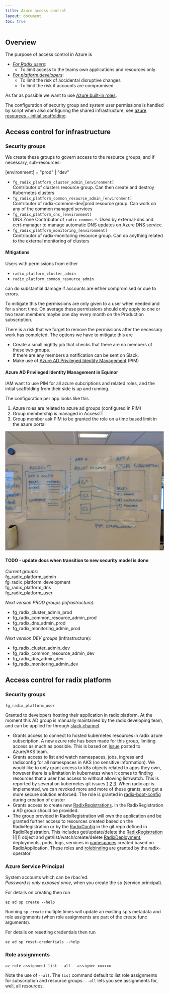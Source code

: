 ```yaml
---
title: Azure access control
layout: document
toc: true
---
```


## Overview

The purpose of access control in Azure is

- [_For Radix users_](#platform):
  - To limit access to the teams own applications and resources only
- [_For platform developers_](#infrastructure):
  - To limit the risk of accidental disruptive changes
  - To limit the risk if accounts are compromised

As far as possible we want to use [Azure built-in roles](https://docs.microsoft.com/en-us/azure/role-based-access-control/built-in-roles).  

The configuration of security group and system user permissions is handled by script when also configuring the shared infrastructure, see [azure resources - initial scaffolding](./azure-resources.md#scaffolding).

## Access control for infrastructure <a name="infrastructure"></a>

### Security groups 

We create these groups to govern access to the resource groups, and if necessary, sub-resources:

[environment] = "prod" | "dev"

- `fg_radix_platform_cluster_admin_[environment]`  
  Contributor of clusters resource group. Can then create and destroy Kubernetes clusters
- `fg_radix_platform_common_resource_admin_[environment]`  
  Contributor of radix-common-dev|prod resource group. Can work on any of the common managed services
- `fg_radix_platform_dns_[environment]`  
  DNS Zone Contributor of `radix-common-*`. Used by external-dns and cert-manager to manage automatic DNS updates on Azure DNS service.
- `fg_radix_platform_monitoring_[environment]`  
  Contributor of radix-monitoring resource group. Can do anything related to the external monitoring of clusters

#### Mitigations

Users with permissions from either

- `radix_platform_cluster_admin`
- `radix_platform_common_resource_admin`

can do substantial damage if accounts are either compromised or due to errors.

To mitigate this the permissions are only given to a user when needed and for a short time. On average these permissions should only apply to one or two team members maybe one day every month on the Production subscription.

There is a risk that we forget to remove the permissions after the necessary work has completed. The options we have to mitigate this are

- Create a small nightly job that checks that there are no members of these two groups.  
  If there are any members a notification can be sent on Slack.
- Make use of [Azure AD Privileged Identity Management](https://docs.microsoft.com/en-us/azure/active-directory/privileged-identity-management/pim-configure) (PIM)

#### Azure AD Privileged Identity Management in Equinor

IAM want to use PIM for all azure subcriptions and related roles, and the intial scaffolding from their side is up and running.

The configuration per app looks like this
1. Azure roles are related to azure ad groups (configured in PIM)
1. Group membership is managed in AccessIT
1. Group member ask PIM to be granted the role on a time based limit in the azure portal

![Azure PIM Equinor](./images/azpim-equinor.jpg)

#### TODO - update docs when transition to new security model is done

_Current groups_:  
fg_radix_platform_admin  
fg_radix_platform_development  
fg_radix_platform_dns  
fg_radix_platform_user  

_Next version PROD groups (infrastructure)_:  

- fg_radix_cluster_admin_prod  
- fg_radix_common_resource_admin_prod  
- fg_radix_dns_admin_prod  
- fg_radix_monitoring_admin_prod  

_Next version DEV groups_ (infrastructure):  

- fg_radix_cluster_admin_dev  
- fg_radix_common_resource_admin_dev  
- fg_radix_dns_admin_dev  
- fg_radix_monitoring_admin_dev  


## Access control for radix platform <a name="platform"></a>

### Security groups

`fg_radix_platform_user`

Granted to developers hosting their application in radix platform. At the moment this AD group is manually maintained by the radix developing team, and can be applied for through [slack channel](https://equinor.slack.com/messages/CBKM6N2JY/convo/G9M0R6BSB-1535027466.000100/).



- Grants access to connect to hosted kubernetes resources in radix azure subscription. A new azure role has been made for this group, limiting access as much as possible. This is based on [issue](https://github.com/Azure/AKS/issues/413#issuecomment-410334065) posted to Azure/AKS team.  
- Grants access to list and watch namespaces, jobs, ingress and radixconfig for all namespaces in AKS (no sensitive information). We would like to only grant access to k8s objects related to apps they own, however there is a limitation in kubernetes when it comes to finding resources that a user has access to without allowing list/watch. This is reported by several on kubernetes git issues [1](https://github.com/kubernetes/community/issues/1486) [2](https://github.com/kubernetes/kubernetes/issues/58262) [3](https://github.com/kubernetes/kubernetes/issues/40403). When radix api is implemented, we can revoked more and more of these grants, and get a more secure solution enforced. The role is granted in [radix-boot-config](https://github.com/equinor/radix-boot-configs/pull/50) during creation of cluster
- Grants access to create new [RadixRegistrations](https://github.com/equinor/radix-operator/blob/developer/docs/radixregistration.md). In the RadixRegistration a AD group should be provided. 
- The group provided in RadixRegistration will own the application and be granted further access to resources created based on the RadixRegistration or by the [RadixConfig](https://github.com/equinor/radix-operator/blob/developer/docs/radixconfig.md) in the git repo defined in RadixRegistration. This includes get/update/delete the [RadixRegistration](https://github.com/equinor/radix-operator/blob/developer/pkg/apis/kube/roles.go) [[|]] object and get/list/watch/create/delete [RadixDeployment](https://github.com/equinor/radix-operator/blob/developer/pkg/apis/kube/roles.go), deployments, pods, logs, services in [namespaces](https://github.com/equinor/radix-operator/blob/developer/charts/radix-operator/templates/rbac.yaml) created based on RadixApplication. These roles and [rolebinding](https://github.com/equinor/radix-operator/blob/developer/pkg/apis/kube/rolebinding.go) are granted by the radix-operator


### Azure Service Principal

System accounts which can be rbac'ed.  
_Password is only exposed once_, when you create the sp (service principal).

For details on creating then run
```
az ad sp create --help
```

Running `sp create` multiple times will update an existing sp's metadata and role assignments (when role assignments are part of the create func arguments).

For details on resetting credentials then run
```
az ad sp reset-credentials --help
```

### Role assignments

```
az role assignment list --all --assignee xxxxxx
```

Note the use of `--all`. The `list` command default to list role assignments for subscription and resource groups. `--all` lets you see assignments for, well, all resources.
